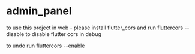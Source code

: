 # admin_panel

to use this project in web - please install flutter_cors and run
fluttercors --disable to disable flutter cors in debug

to undo run fluttercors --enable
